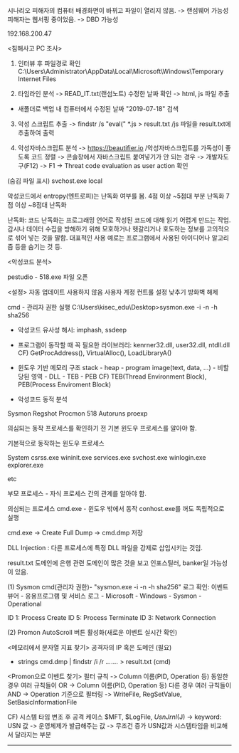 시나리오
피해자의 컴퓨터 배경화면이 바뀌고 파일이 열리지 않음. -> 랜섬웨어 가능성
피해자는 웹서핑 중이었음. -> DBD 가능성


192.168.200.47

 

<침해사고  PC 조사>
1. 인터뷰 후 파일경로 확인
C:\Users\Administrator\AppData\Local\Microsoft\Windows\Temporary Internet Files


2. 타임라인 분석
-> READ_IT.txt(랜섬노트) 수정한 날짜 확인
-> html, js 파일 추출

+ 새폴더로 백업 
내 컴퓨터에서 수정된 날짜 "2019-07-18" 검색

 

3. 악성 스크립트 추출
-> findstr /s "eval(" *.js > result.txt                          /js 파일을 result.txt에 추출하여 출력


4. 악성자바스크립트 분석
-> https://beautifier.io                                               /악성자바스크립트를 가독성이 좋도록 코드 정렬
-> 콘솔창에서 자바스크립트 붙여넣기가 안 되는 경우
-> 개발자도구(F12) -> F1 -> Threat code evaluation as user action 확인

 

 

(숨김 파일 표시)
svchost.exe
local


악성코드에서 entropy(엔트로피)는 난독화 여부를 봄.
4점 이상 ~5점대 부분 난독화
7점 이상 ~8점대 난독화

난독화: 코드 난독화는 프로그래밍 언어로 작성된 코드에 대해 읽기 어렵게 만드는 작업.
감시나 데이터 수집을 방해하기 위해 모호하거나 헷갈리거나 호도하는 정보를 고의적으로 섞어 넣는 것을 말함.
대표적인 사용 예로는 프로그램에서 사용된 아이디어나 알고리즘 등을 숨기는 것 등. 


<악성코드 분석>

pestudio - 518.exe 파일 오픈

<설정>
자동 업데이트 사용하지 않음
사용자 계정 컨트롤 설정 낮추기
방화벽 해제

cmd - 관리자 권한 실행 
C:\Users\kisec_edu\Desktop>sysmon.exe -i -n -h sha256

- 악성코드 유사성 해시: imphash, ssdeep
- 프로그램이 동작할 때 꼭 필요한 라이브러리: kenrner32.dll, user32.dll, ntdll.dll
CF) GetProcAddress(), VirtualAlloc(), LoadLibraryA()
- 윈도우 기반 메모리 구조
stack - heap - program image(text, data, ...) - 비할당된 영역 - DLL - TEB - PEB
CF) TEB(Thread Environment Block), PEB(Process Enviroment Block)

- 악성코드 동적 분석

Sysmon
Regshot
Procmon
518
Autoruns
proexp

 

의심되는 동작 프로세스를 확인하기 전 기본 윈도우 프로세스를 알아야 함.

기본적으로 동작하는 윈도우 프로세스

 

System
csrss.exe
wininit.exe
services.exe
svchost.exe
winlogin.exe
explorer.exe

etc

부모 프로세스 - 자식 프로세스 간의 관계를 알아야 함.

의심되는 프로세스
cmd.exe - 윈도우 밖에서 동작
conhost.exe를 꺼도 독립적으로 실행

cmd.exe -> Create Full Dump -> cmd.dmp 저장


DLL Injection : 다른 프로세스에 특정 DLL 파일을 강제로 삽입시키는 것임.

result.txt 도메인에 은행 관련 도메인이 많은 것을 보고 인포스틸러, banker일 가능성이 있음.

 

 

(1) Sysmon
cmd(관리자 권한)- "sysmon.exe -i -n -h sha256"
로그 확인: 이벤트 뷰어 - 응용프로그램 및 서비스 로그 - Microsoft - Windows - Sysmon - Operational

ID 1: Process Create
ID 5: Process Terminate
ID 3: Network Connection

 

 

(2) Promon
AutoScroll 버튼 활성화(새로운 이벤트 실시간 확인)

<메모리에서 문자열 지표 찾기>
공격자의 IP 혹은 도메인 (필요)
- strings cmd.dmp | findstr /i /r .*\..*\..*\..* > result.txt         (cmd)

<Promon으로 이벤트 찾기>
필터 규칙
-> Column 이름(PID, Operation 등) 동일한 경우
여러 규칙들이 OR
-> Column 이름(PID, Operation 등) 다른 경우
여러 규칙들이 AND
-> Operation 기준으로 필터링
-> WriteFile, RegSetValue, SetBasicInformationFile

CF) 시스템 타임 변조 후 공격 케이스
$MFT, $LogFile, $UsnJrnl($J)
-> keyword: USN 값
-> 운영체제가 발급해주는 값 -> 무조건 증가
USN값과 시스템타임을 비교해서 달라지는 부분


-----------------------------------------------------------------------------------------------

